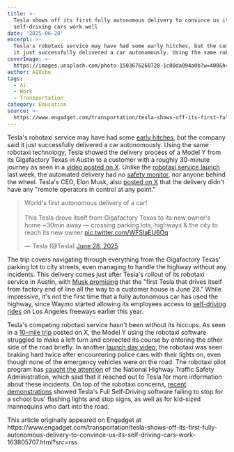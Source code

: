 ```yaml
---
title: >-
  Tesla shows off its first fully autonomous delivery to convince us its
  self-driving cars work well
date: '2025-06-28'
excerpt: >-
  Tesla's robotaxi service may have had some early hitches, but the company said
  it just successfully delivered a car autonomously. Using the same robot...
coverImage: >-
  https://images.unsplash.com/photo-1503676260728-1c00da094a0b?w=400&h=200&fit=crop&auto=format
author: AIVibe
tags:
  - Ai
  - Work
  - Transportation
category: Education
source: >-
  https://www.engadget.com/transportation/tesla-shows-off-its-first-fully-autonomous-delivery-to-convince-us-its-self-driving-cars-work-163805707.html?src=rss
---
```

<p>Tesla's robotaxi service may have had some <a data-i13n="elm:context_link;elmt:doNotAffiliate;cpos:1;pos:1" class="no-affiliate-link" href="https://www.engadget.com/transportation/teslas-first-robotaxi-rides-are-already-running-into-a-few-bumps-205308245.html">early hitches</a>, but the company said it just successfully delivered a car autonomously. Using the same robotaxi technology, Tesla showed the delivery process of a Model Y from its Gigafactory Texas in Austin to a customer with a roughly 30-minute journey as seen in a <a data-i13n="elm:context_link;elmt:doNotAffiliate;cpos:2;pos:1" class="no-affiliate-link" href="https://x.com/Tesla/status/1938816477127418224">video posted on X</a>. Unlike the <a data-i13n="elm:context_link;elmt:doNotAffiliate;cpos:3;pos:1" class="no-affiliate-link" href="https://www.engadget.com/transportation/teslas-first-robotaxi-rides-kick-off-in-austin-texas-100015076.html">robotaxi service launch</a> last week, the automated delivery had no <a data-i13n="cpos:4;pos:1" href="https://www.engadget.com/transportation/tesla-inaugural-robotaxi-rides-will-have-a-human-safety-monitor-on-board-161307639.html">safety monitor</a>, nor anyone behind the wheel. Tesla's CEO, Elon Musk, also <a data-i13n="elm:context_link;elmt:doNotAffiliate;cpos:5;pos:1" class="no-affiliate-link" href="https://x.com/elonmusk/status/1938682871105102254">posted on X</a> that the delivery didn't have any "remote operators in control at any point."</p>
<div id="e71894a55b0c4cc19292081e28c6dd82"><blockquote class="twitter-tweet"><p lang="en" dir="ltr">World's first autonomous delivery of a car!<br><br>This Tesla drove itself from Gigafactory Texas to its new owner's home ~30min away — crossing parking lots, highways &amp; the city to reach its new owner <a href="https://t.co/WFSIaEU6Oq">pic.twitter.com/WFSIaEU6Oq</a></p>— Tesla (@Tesla) <a href="https://twitter.com/Tesla/status/1938816477127418224?ref_src=twsrc%5Etfw">June 28, 2025</a></blockquote>
 

</div>
<p>The trip covers navigating through everything from the Gigafactory Texas' parking lot to city streets, even managing to handle the highway without any incidents. This delivery comes just after Tesla's rollout of its robotaxi service in Austin, with <a data-i13n="elm:context_link;elmt:doNotAffiliate;cpos:6;pos:1" class="no-affiliate-link" href="https://x.com/elonmusk/status/1932591896939147494">Musk promising</a> that the "first Tesla that drives itself from factory end of line all the way to a customer house is June 28." While impressive, it's not the first time that a fully autonomous car has used the highway, since Waymo started allowing its employees access to <a data-i13n="cpos:7;pos:1" href="https://x.com/Waymo/status/1884300282298773590">self-driving rides</a> on Los Angeles freeways earlier this year.</p>
<span id="end-legacy-contents"></span><p>Tesla's competing robotaxi service hasn't been without its hiccups. As seen in a <a data-i13n="elm:context_link;elmt:doNotAffiliate;cpos:8;pos:1" class="no-affiliate-link" href="https://x.com/TeslaPodcast/status/1936922325808562343">10-mile trip</a> posted on X, the Model Y using the robotaxi software struggled to make a left turn and corrected its course by entering the other side of the road briefly. In another <a data-i13n="elm:context_link;elmt:doNotAffiliate;cpos:9;pos:1" class="no-affiliate-link" href="https://www.youtube.com/watch?v=GpARr8DVU2M">launch day video</a>, the robotaxi was seen braking hard twice after encountering police cars with their lights on, even though none of the emergency vehicles were on the road. The robotaxi pilot program has <a data-i13n="elm:context_link;elmt:doNotAffiliate;cpos:10;pos:1" class="no-affiliate-link" href="https://www.reuters.com/business/autos-transportation/nhtsa-contacts-tesla-robotaxi-issues-seen-online-videos-bloomberg-news-reports-2025-06-23/">caught the attention</a> of the National Highway Traffic Safety Administration, which said that it reached out to Tesla for more information about these incidents. On top of the robotaxi concerns, <a data-i13n="elm:context_link;elmt:doNotAffiliate;cpos:11;pos:1" class="no-affiliate-link" href="https://www.engadget.com/transportation/tesla-blows-past-stopped-school-bus-and-hits-kid-sized-dummies-in-full-self-driving-tests-183756251.html">recent demonstrations</a> showed Tesla's Full Self-Driving software failing to stop for a school bus' flashing lights and stop signs, as well as for kid-sized mannequins who dart into the road.</p>This article originally appeared on Engadget at https://www.engadget.com/transportation/tesla-shows-off-its-first-fully-autonomous-delivery-to-convince-us-its-self-driving-cars-work-163805707.html?src=rss
